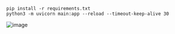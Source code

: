 ```
pip install -r requirements.txt
python3 -m uvicorn main:app --reload --timeout-keep-alive 30
```

![image](https://github.com/fbki-visitor-counter/dashboard/assets/11133304/9bdebaec-eeaa-4fbc-8d98-6e663ff22c4c)
